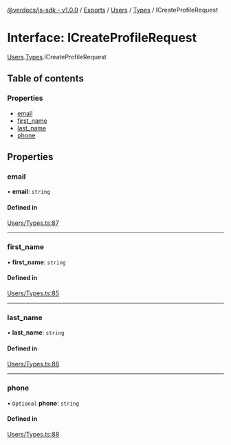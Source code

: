 [@verdocs/js-sdk - v1.0.0](../README.md) / [Exports](../modules.md) / [Users](../modules/Users.md) / [Types](../modules/Users.Types.md) / ICreateProfileRequest

# Interface: ICreateProfileRequest

[Users](../modules/Users.md).[Types](../modules/Users.Types.md).ICreateProfileRequest

## Table of contents

### Properties

- [email](Users.Types.ICreateProfileRequest.md#email)
- [first_name](Users.Types.ICreateProfileRequest.md#first_name)
- [last_name](Users.Types.ICreateProfileRequest.md#last_name)
- [phone](Users.Types.ICreateProfileRequest.md#phone)

## Properties

### email

• **email**: `string`

#### Defined in

[Users/Types.ts:87](https://github.com/Verdocs/js-sdk/blob/fb278cb/src/Users/Types.ts#L87)

___

### first\_name

• **first\_name**: `string`

#### Defined in

[Users/Types.ts:85](https://github.com/Verdocs/js-sdk/blob/fb278cb/src/Users/Types.ts#L85)

___

### last\_name

• **last\_name**: `string`

#### Defined in

[Users/Types.ts:86](https://github.com/Verdocs/js-sdk/blob/fb278cb/src/Users/Types.ts#L86)

___

### phone

• `Optional` **phone**: `string`

#### Defined in

[Users/Types.ts:88](https://github.com/Verdocs/js-sdk/blob/fb278cb/src/Users/Types.ts#L88)
